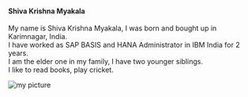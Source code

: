#### Shiva Krishna Myakala
My name is Shiva Krishna Myakala, I was born and bought up in Karimnagar, India. <br/>
I have worked as SAP BASIS and HANA Administrator in IBM India for 2 years.<br/>
I am the elder one in my family, I have two younger siblings.<br/>
I like to read books, play cricket.

![my picture](C:\Users\S545549\Documents\GitHub\assignment2-Myakala\photo.jpg)


